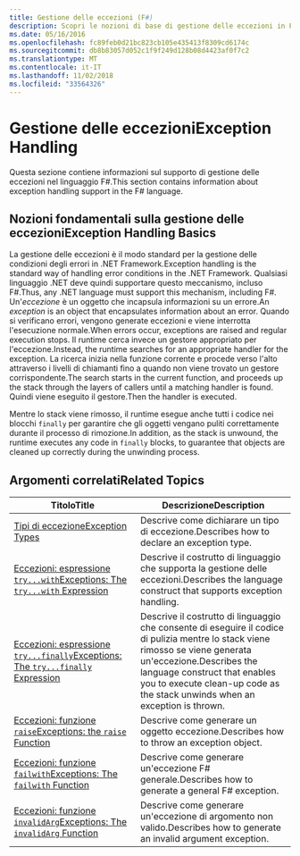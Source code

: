 ```yaml
---
title: Gestione delle eccezioni (F#)
description: Scopri le nozioni di base di gestione delle eccezioni in F# e fare clic sui collegamenti per le espressioni e funzioni di gestione delle eccezioni.
ms.date: 05/16/2016
ms.openlocfilehash: fc89feb0d21bc823cb105e435413f8309cd6174c
ms.sourcegitcommit: db8b83057d052c1f9f249d128b08d4423af0f7c2
ms.translationtype: MT
ms.contentlocale: it-IT
ms.lasthandoff: 11/02/2018
ms.locfileid: "33564326"
---
```

# <a name="exception-handling"></a><span data-ttu-id="a4751-103">Gestione delle eccezioni</span><span class="sxs-lookup"><span data-stu-id="a4751-103">Exception Handling</span></span>

<span data-ttu-id="a4751-104">Questa sezione contiene informazioni sul supporto di gestione delle eccezioni nel linguaggio F#.</span><span class="sxs-lookup"><span data-stu-id="a4751-104">This section contains information about exception handling support in the F# language.</span></span>


## <a name="exception-handling-basics"></a><span data-ttu-id="a4751-105">Nozioni fondamentali sulla gestione delle eccezioni</span><span class="sxs-lookup"><span data-stu-id="a4751-105">Exception Handling Basics</span></span>
<span data-ttu-id="a4751-106">La gestione delle eccezioni è il modo standard per la gestione delle condizioni degli errori in .NET Framework.</span><span class="sxs-lookup"><span data-stu-id="a4751-106">Exception handling is the standard way of handling error conditions in the .NET Framework.</span></span> <span data-ttu-id="a4751-107">Qualsiasi linguaggio .NET deve quindi supportare questo meccanismo, incluso F#.</span><span class="sxs-lookup"><span data-stu-id="a4751-107">Thus, any .NET language must support this mechanism, including F#.</span></span> <span data-ttu-id="a4751-108">Un'*eccezione* è un oggetto che incapsula informazioni su un errore.</span><span class="sxs-lookup"><span data-stu-id="a4751-108">An *exception* is an object that encapsulates information about an error.</span></span> <span data-ttu-id="a4751-109">Quando si verificano errori, vengono generate eccezioni e viene interrotta l'esecuzione normale.</span><span class="sxs-lookup"><span data-stu-id="a4751-109">When errors occur, exceptions are raised and regular execution stops.</span></span> <span data-ttu-id="a4751-110">Il runtime cerca invece un gestore appropriato per l'eccezione.</span><span class="sxs-lookup"><span data-stu-id="a4751-110">Instead, the runtime searches for an appropriate handler for the exception.</span></span> <span data-ttu-id="a4751-111">La ricerca inizia nella funzione corrente e procede verso l'alto attraverso i livelli di chiamanti fino a quando non viene trovato un gestore corrispondente.</span><span class="sxs-lookup"><span data-stu-id="a4751-111">The search starts in the current function, and proceeds up the stack through the layers of callers until a matching handler is found.</span></span> <span data-ttu-id="a4751-112">Quindi viene eseguito il gestore.</span><span class="sxs-lookup"><span data-stu-id="a4751-112">Then the handler is executed.</span></span>

<span data-ttu-id="a4751-113">Mentre lo stack viene rimosso, il runtime esegue anche tutti i codice nei blocchi `finally` per garantire che gli oggetti vengano puliti correttamente durante il processo di rimozione.</span><span class="sxs-lookup"><span data-stu-id="a4751-113">In addition, as the stack is unwound, the runtime executes any code in `finally` blocks, to guarantee that objects are cleaned up correctly during the unwinding process.</span></span>


## <a name="related-topics"></a><span data-ttu-id="a4751-114">Argomenti correlati</span><span class="sxs-lookup"><span data-stu-id="a4751-114">Related Topics</span></span>

|<span data-ttu-id="a4751-115">Titolo</span><span class="sxs-lookup"><span data-stu-id="a4751-115">Title</span></span>|<span data-ttu-id="a4751-116">Descrizione</span><span class="sxs-lookup"><span data-stu-id="a4751-116">Description</span></span>|
|-----|-----------|
|[<span data-ttu-id="a4751-117">Tipi di eccezione</span><span class="sxs-lookup"><span data-stu-id="a4751-117">Exception Types</span></span>](exception-types.md)|<span data-ttu-id="a4751-118">Descrive come dichiarare un tipo di eccezione.</span><span class="sxs-lookup"><span data-stu-id="a4751-118">Describes how to declare an exception type.</span></span>|
|[<span data-ttu-id="a4751-119">Eccezioni: espressione `try...with`</span><span class="sxs-lookup"><span data-stu-id="a4751-119">Exceptions: The `try...with` Expression</span></span>](the-try-with-expression.md)|<span data-ttu-id="a4751-120">Descrive il costrutto di linguaggio che supporta la gestione delle eccezioni.</span><span class="sxs-lookup"><span data-stu-id="a4751-120">Describes the language construct that supports exception handling.</span></span>|
|[<span data-ttu-id="a4751-121">Eccezioni: espressione `try...finally`</span><span class="sxs-lookup"><span data-stu-id="a4751-121">Exceptions: The `try...finally` Expression</span></span>](the-try-finally-expression.md)|<span data-ttu-id="a4751-122">Descrive il costrutto di linguaggio che consente di eseguire il codice di pulizia mentre lo stack viene rimosso se viene generata un'eccezione.</span><span class="sxs-lookup"><span data-stu-id="a4751-122">Describes the language construct that enables you to execute clean-up code as the stack unwinds when an exception is thrown.</span></span>|
|[<span data-ttu-id="a4751-123">Eccezioni: funzione `raise`</span><span class="sxs-lookup"><span data-stu-id="a4751-123">Exceptions: the `raise` Function</span></span>](the-raise-Function.md)|<span data-ttu-id="a4751-124">Descrive come generare un oggetto eccezione.</span><span class="sxs-lookup"><span data-stu-id="a4751-124">Describes how to throw an exception object.</span></span>|
|[<span data-ttu-id="a4751-125">Eccezioni: funzione `failwith`</span><span class="sxs-lookup"><span data-stu-id="a4751-125">Exceptions: The `failwith` Function</span></span>](the-failwith-function.md)|<span data-ttu-id="a4751-126">Descrive come generare un'eccezione F# generale.</span><span class="sxs-lookup"><span data-stu-id="a4751-126">Describes how to generate a general F# exception.</span></span>|
|[<span data-ttu-id="a4751-127">Eccezioni: funzione `invalidArg`</span><span class="sxs-lookup"><span data-stu-id="a4751-127">Exceptions: The `invalidArg` Function</span></span>](the-invalidArg-function.md)|<span data-ttu-id="a4751-128">Descrive come generare un'eccezione di argomento non valido.</span><span class="sxs-lookup"><span data-stu-id="a4751-128">Describes how to generate an invalid argument exception.</span></span>|
